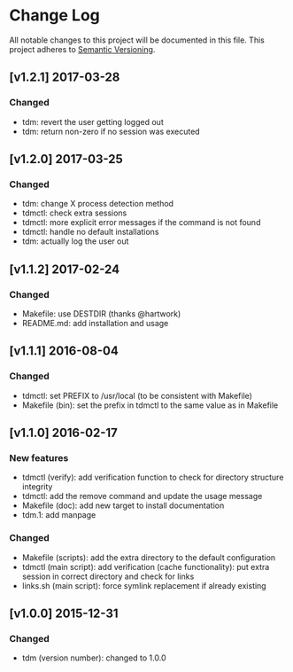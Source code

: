 # Change Log

All notable changes to this project will be documented in this file.
This project adheres to [Semantic Versioning](http://semver.org/).

## [v1.2.1] 2017-03-28

### Changed

* tdm: revert the user getting logged out
* tdm: return non-zero if no session was executed

## [v1.2.0] 2017-03-25

### Changed

* tdm: change X process detection method
* tdmctl: check extra sessions
* tdmctl: more explicit error messages if the command is not found
* tdmctl: handle no default installations
* tdm: actually log the user out

## [v1.1.2] 2017-02-24

### Changed

* Makefile: use DESTDIR (thanks @hartwork)
* README.md: add installation and usage

## [v1.1.1] 2016-08-04

### Changed

* tdmctl: set PREFIX to /usr/local (to be consistent with Makefile)
* Makefile (bin): set the prefix in tdmctl to the same value as in Makefile

## [v1.1.0] 2016-02-17

### New features

* tdmctl (verify): add verification function to check for directory structure integrity
* tdmctl: add the remove command and update the usage message
* Makefile (doc): add new target to install documentation
* tdm.1: add manpage

### Changed

* Makefile (scripts): add the extra directory to the default configuration
* tdmctl (main script): add verification
  (cache functionality): put extra session in correct directory and check for links
* links.sh (main script): force symlink replacement if already existing

## [v1.0.0] 2015-12-31

### Changed

* tdm (version number): changed to 1.0.0
